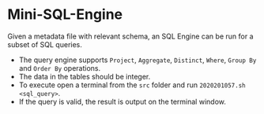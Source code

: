 # Mini-SQL-Engine
Given a metadata file with relevant schema, an SQL Engine can be run for a subset of SQL queries.

* The query engine supports `Project`, `Aggregate`, `Distinct`, `Where`, `Group By` and `Order By` operations.
* The data in the tables should be integer.
* To execute open a terminal from the `src` folder and run `2020201057.sh <sql_query>`.
* If the query is valid, the result is output on the terminal window.
